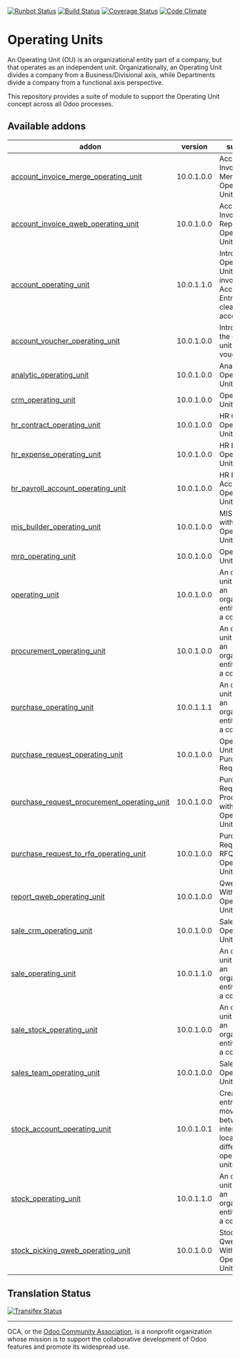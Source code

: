 [![Runbot Status](https://runbot.odoo-community.org/runbot/badge/flat/213/10.0.svg)](https://runbot.odoo-community.org/runbot/repo/github-com-oca-operating-unit-213)
[![Build Status](https://travis-ci.org/OCA/operating-unit.svg?branch=10.0)](https://travis-ci.org/OCA/operating-unit)
[![Coverage Status](https://coveralls.io/repos/OCA/operating-unit/badge.svg?branch=10.0&service=github)](https://coveralls.io/github/OCA/operating-unit?branch=10.0)
[![Code Climate](https://codeclimate.com/github/OCA/operating-unit/badges/gpa.svg)](https://codeclimate.com/github/OCA/operating-unit)

# Operating Units

An Operating Unit (OU) is an organizational entity part of a company, 
but that operates as an independent unit. Organizationally, an Operating Unit 
divides a company from a Business/Divisional axis, while Departments divide a 
company from a functional axis perspective.

This repository provides a suite of module to support the Operating Unit concept
across all Odoo processes.

[//]: # (addons)

Available addons
----------------
addon | version | summary
--- | --- | ---
[account_invoice_merge_operating_unit](account_invoice_merge_operating_unit/) | 10.0.1.0.0 | Account Invoice Merge Operating Unit
[account_invoice_qweb_operating_unit](account_invoice_qweb_operating_unit/) | 10.0.1.0.0 | Account Invoice Qweb Report With Operating Unit
[account_operating_unit](account_operating_unit/) | 10.0.1.1.0 | Introduces Operating Unit fields in invoices and Accounting Entries with clearing account
[account_voucher_operating_unit](account_voucher_operating_unit/) | 10.0.1.0.0 | Introduces the operating unit to vouchers
[analytic_operating_unit](analytic_operating_unit/) | 10.0.1.0.0 | Analytic Operating Unit
[crm_operating_unit](crm_operating_unit/) | 10.0.1.0.0 | Operating Unit in CRM
[hr_contract_operating_unit](hr_contract_operating_unit/) | 10.0.1.0.0 | HR Contract Operating Unit
[hr_expense_operating_unit](hr_expense_operating_unit/) | 10.0.1.0.0 | HR Expense Operating Unit
[hr_payroll_account_operating_unit](hr_payroll_account_operating_unit/) | 10.0.1.0.0 | HR Payroll Account Operating Unit
[mis_builder_operating_unit](mis_builder_operating_unit/) | 10.0.1.0.0 | MIS Builder with Operating Unit
[mrp_operating_unit](mrp_operating_unit/) | 10.0.1.0.0 | Operating Unit in MRP
[operating_unit](operating_unit/) | 10.0.1.0.0 | An operating unit (OU) is an organizational entity part of a company
[procurement_operating_unit](procurement_operating_unit/) | 10.0.1.0.0 | An operating unit (OU) is an organizational entity part of a company
[purchase_operating_unit](purchase_operating_unit/) | 10.0.1.1.1 | An operating unit (OU) is an organizational entity part of a company
[purchase_request_operating_unit](purchase_request_operating_unit/) | 10.0.1.0.0 | Operating Unit in Purchase Requests
[purchase_request_procurement_operating_unit](purchase_request_procurement_operating_unit/) | 10.0.1.0.0 | Purchase Request Procurement with Operating Units
[purchase_request_to_rfq_operating_unit](purchase_request_to_rfq_operating_unit/) | 10.0.1.0.0 | Purchase Request to RFQ with Operating Units
[report_qweb_operating_unit](report_qweb_operating_unit/) | 10.0.1.0.0 | Qweb Report With Operating Unit
[sale_crm_operating_unit](sale_crm_operating_unit/) | 10.0.1.0.0 | Sale CRM Operating Unit
[sale_operating_unit](sale_operating_unit/) | 10.0.1.1.0 | An operating unit (OU) is an organizational entity part of a company
[sale_stock_operating_unit](sale_stock_operating_unit/) | 10.0.1.0.0 | An operating unit (OU) is an organizational entity part of a company
[sales_team_operating_unit](sales_team_operating_unit/) | 10.0.1.0.0 | Sales Team Operating Unit
[stock_account_operating_unit](stock_account_operating_unit/) | 10.0.1.0.1 | Create journal entries in moves between internal locations with different operating units.
[stock_operating_unit](stock_operating_unit/) | 10.0.1.1.0 | An operating unit (OU) is an organizational entity part of a company
[stock_picking_qweb_operating_unit](stock_picking_qweb_operating_unit/) | 10.0.1.0.0 | Stock Picking Qweb Report With Operating Unit

[//]: # (end addons)

Translation Status
------------------
[![Transifex Status](https://www.transifex.com/projects/p/OCA-operating-unit-10-0/chart/image_png)](https://www.transifex.com/projects/p/OCA-operating-unit-10-0)

----

OCA, or the [Odoo Community Association](http://odoo-community.org/), is a nonprofit organization whose
mission is to support the collaborative development of Odoo features and
promote its widespread use.
